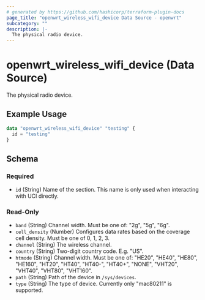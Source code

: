 ```yaml
---
# generated by https://github.com/hashicorp/terraform-plugin-docs
page_title: "openwrt_wireless_wifi_device Data Source - openwrt"
subcategory: ""
description: |-
  The physical radio device.
---
```


# openwrt_wireless_wifi_device (Data Source)

The physical radio device.

## Example Usage

```terraform
data "openwrt_wireless_wifi_device" "testing" {
  id = "testing"
}
```

<!-- schema generated by tfplugindocs -->
## Schema

### Required

- `id` (String) Name of the section. This name is only used when interacting with UCI directly.

### Read-Only

- `band` (String) Channel width. Must be one of: "2g", "5g", "6g".
- `cell_density` (Number) Configures data rates based on the coverage cell density. Must be one of 0, 1, 2, 3.
- `channel` (String) The wireless channel.
- `country` (String) Two-digit country code. E.g. "US".
- `htmode` (String) Channel width. Must be one of: "HE20", "HE40", "HE80", "HE160", "HT20", "HT40", "HT40-", "HT40+", "NONE", "VHT20", "VHT40", "VHT80", "VHT160".
- `path` (String) Path of the device in `/sys/devices`.
- `type` (String) The type of device. Currently only "mac80211" is supported.


